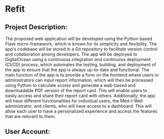 # Refit

## Project Description: 
The proposed web application will be developed using the Python based Flask micro-framework, which is known for its simplicity and flexibility. The app's codebase will be stored in a Git repository to facilitate version control and collaboration among developers. The app will be deployed to DigitalOcean using a continuous integration and continuous deployment (CI/CD) process, which automates the testing, building, and deployment of the app to ensure that the app is always up-to-date and functional.
The main function of the app is to provide a form on the frontend where users or administrators can input report information, which will then be processed using Python to calculate scores and generate a web-based and downloadable PDF version of the report card. This will enable users to easily access and share their report card with others.
Additionally, the app will have different functionalities for individual users, the Med-I-Well administrator, and clients, who will have access to a dashboard. This will allow each user to have a personalized experience and access the features that are relevant to them.

## User Account: 

